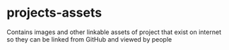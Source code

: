 # projects-assets
Contains images and other linkable assets of project that exist on internet so they can be linked from GitHub and viewed by people
